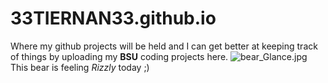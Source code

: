 # 33TIERNAN33.github.io
Where my github projects will be held and I can get better at keeping track of things by uploading my **BSU** coding projects here.
![bear_Glance.jpg](https://33TIERNAN33.github.io/bear_Glance.jpg)
This bear is feeling *Rizzly* today ;)
